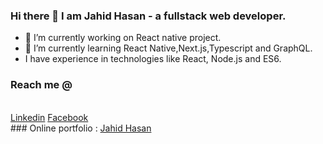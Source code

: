 ### Hi there 👋 I am Jahid Hasan - a fullstack web developer.


- 🔭 I’m currently working on React native project.
- 🌱 I’m currently learning React  Native,Next.js,Typescript and GraphQL.
- I have experience in technologies like React, Node.js and ES6.
 
 
 ### Reach me @
 <br/>
 <a href="https://www.linkedin.com/in/jahid-hasan-876578203/">Linkedin</a>
 <a href="https://www.facebook.com/profile.php?id=100034030120779">Facebook</a>
 <br/>
### Online portfolio :  <a href="https://personal-portfolio-e0268.web.app/">Jahid Hasan</a>
  
 

